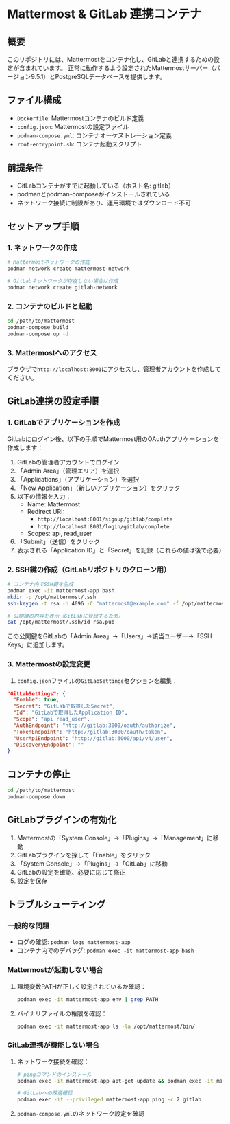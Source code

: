 # Mattermost & GitLab 連携コンテナ

## 概要
このリポジトリには、Mattermostをコンテナ化し、GitLabと連携するための設定が含まれています。
正常に動作するよう設定されたMattermostサーバー（バージョン9.5.1）とPostgreSQLデータベースを提供します。

## ファイル構成
- `Dockerfile`: Mattermostコンテナのビルド定義
- `config.json`: Mattermostの設定ファイル
- `podman-compose.yml`: コンテナオーケストレーション定義
- `root-entrypoint.sh`: コンテナ起動スクリプト

## 前提条件
- GitLabコンテナがすでに起動している（ホスト名: gitlab）
- podmanとpodman-composeがインストールされている
- ネットワーク接続に制限があり、運用環境ではダウンロード不可

## セットアップ手順

### 1. ネットワークの作成

```bash
# Mattermostネットワークの作成
podman network create mattermost-network

# GitLabネットワークが存在しない場合は作成
podman network create gitlab-network
```

### 2. コンテナのビルドと起動

```bash
cd /path/to/mattermost
podman-compose build
podman-compose up -d
```

### 3. Mattermostへのアクセス

ブラウザで`http://localhost:8001`にアクセスし、管理者アカウントを作成してください。

## GitLab連携の設定手順

### 1. GitLabでアプリケーションを作成

GitLabにログイン後、以下の手順でMattermost用のOAuthアプリケーションを作成します：

1. GitLabの管理者アカウントでログイン
2. 「Admin Area」（管理エリア）を選択
3. 「Applications」（アプリケーション）を選択
4. 「New Application」（新しいアプリケーション）をクリック
5. 以下の情報を入力：
   - Name: Mattermost
   - Redirect URI: 
     - `http://localhost:8001/signup/gitlab/complete`
     - `http://localhost:8001/login/gitlab/complete`
   - Scopes: api, read_user
6. 「Submit」（送信）をクリック
7. 表示される「Application ID」と「Secret」を記録（これらの値は後で必要）

### 2. SSH鍵の作成（GitLabリポジトリのクローン用）

```bash
# コンテナ内でSSH鍵を生成
podman exec -it mattermost-app bash
mkdir -p /opt/mattermost/.ssh
ssh-keygen -t rsa -b 4096 -C "mattermost@example.com" -f /opt/mattermost/.ssh/id_rsa -N ""

# 公開鍵の内容を表示（GitLabに登録するため）
cat /opt/mattermost/.ssh/id_rsa.pub
```

この公開鍵をGitLabの「Admin Area」→「Users」→該当ユーザー→「SSH Keys」に追加します。

### 3. Mattermostの設定変更

1. `config.json`ファイルの`GitLabSettings`セクションを編集：

```json
"GitLabSettings": {
  "Enable": true,
  "Secret": "GitLabで取得したSecret",
  "Id": "GitLabで取得したApplication ID",
  "Scope": "api read_user",
  "AuthEndpoint": "http://gitlab:3000/oauth/authorize",
  "TokenEndpoint": "http://gitlab:3000/oauth/token",
  "UserApiEndpoint": "http://gitlab:3000/api/v4/user",
  "DiscoveryEndpoint": ""
}
```

## コンテナの停止

```bash
cd /path/to/mattermost
podman-compose down
```

## GitLabプラグインの有効化

1. Mattermostの「System Console」→「Plugins」→「Management」に移動
2. GitLabプラグインを探して「Enable」をクリック
3. 「System Console」→「Plugins」→「GitLab」に移動
4. GitLabの設定を確認、必要に応じて修正
5. 設定を保存

## トラブルシューティング

### 一般的な問題

- ログの確認: `podman logs mattermost-app`
- コンテナ内でのデバッグ: `podman exec -it mattermost-app bash`

### Mattermostが起動しない場合

1. 環境変数PATHが正しく設定されているか確認：
   ```bash
   podman exec -it mattermost-app env | grep PATH
   ```

2. バイナリファイルの権限を確認：
   ```bash
   podman exec -it mattermost-app ls -la /opt/mattermost/bin/
   ```

### GitLab連携が機能しない場合

1. ネットワーク接続を確認：
   ```bash
   # pingコマンドのインストール
   podman exec -it mattermost-app apt-get update && podman exec -it mattermost-app apt-get install -y iputils-ping
   
   # GitLabへの疎通確認
   podman exec -it --privileged mattermost-app ping -c 2 gitlab
   ```

2. `podman-compose.yml`のネットワーク設定を確認
